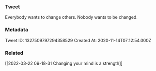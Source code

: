 ### Tweet
Everybody wants to change others. Nobody wants to be changed.

### Metadata
Tweet ID: 1327509797294358529
Created At: 2020-11-14T07:12:54.000Z

### Related
[[2022-03-22 09-18-31 Changing your mind is a strength]]


